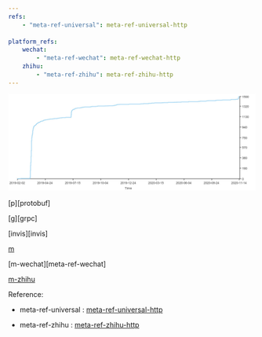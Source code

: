 ```yaml
---
refs:
    - "meta-ref-universal": meta-ref-universal-http

platform_refs:
    wechat:
        - "meta-ref-wechat": meta-ref-wechat-http
    zhihu:
        - "meta-ref-zhihu": meta-ref-zhihu-http
---
```


![](simple/slim.jpg)

[p][protobuf]

[g][grpc]

[invis][invis]

[m][meta-ref-universal]

[m-wechat][meta-ref-wechat]

[m-zhihu][meta-ref-zhihu]



Reference:

- meta-ref-universal : [meta-ref-universal-http](meta-ref-universal-http)

- meta-ref-zhihu : [meta-ref-zhihu-http](meta-ref-zhihu-http)


[meta-ref-universal]: meta-ref-universal-http
[meta-ref-zhihu]: meta-ref-zhihu-http
